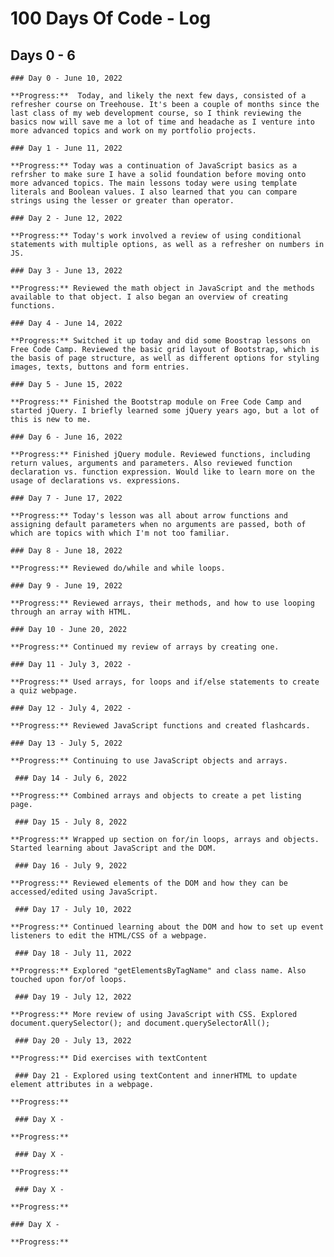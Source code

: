 # 100 Days Of Code - Log

## Days 0 - 6

    ### Day 0 - June 10, 2022

    **Progress:**  Today, and likely the next few days, consisted of a refresher course on Treehouse. It's been a couple of months since the last class of my web development course, so I think reviewing the basics now will save me a lot of time and headache as I venture into more advanced topics and work on my portfolio projects.

    ### Day 1 - June 11, 2022

    **Progress:** Today was a continuation of JavaScript basics as a refrsher to make sure I have a solid foundation before moving onto more advanced topics. The main lessons today were using template literals and Boolean values. I also learned that you can compare strings using the lesser or greater than operator.

    ### Day 2 - June 12, 2022

    **Progress:** Today's work involved a review of using conditional statements with multiple options, as well as a refresher on numbers in JS.

    ### Day 3 - June 13, 2022

    **Progress:** Reviewed the math object in JavaScript and the methods available to that object. I also began an overview of creating functions.

    ### Day 4 - June 14, 2022

    **Progress:** Switched it up today and did some Boostrap lessons on Free Code Camp. Reviewed the basic grid layout of Bootstrap, which is the basis of page structure, as well as different options for styling images, texts, buttons and form entries.

    ### Day 5 - June 15, 2022

    **Progress:** Finished the Bootstrap module on Free Code Camp and started jQuery. I briefly learned some jQuery years ago, but a lot of this is new to me.

    ### Day 6 - June 16, 2022

    **Progress:** Finished jQuery module. Reviewed functions, including return values, arguments and parameters. Also reviewed function declaration vs. function expression. Would like to learn more on the usage of declarations vs. expressions.

    ### Day 7 - June 17, 2022

    **Progress:** Today's lesson was all about arrow functions and assigning default parameters when no arguments are passed, both of which are topics with which I'm not too familiar.

    ### Day 8 - June 18, 2022

    **Progress:** Reviewed do/while and while loops.

    ### Day 9 - June 19, 2022

    **Progress:** Reviewed arrays, their methods, and how to use looping through an array with HTML.

    ### Day 10 - June 20, 2022 

    **Progress:** Continued my review of arrays by creating one.

    ### Day 11 - July 3, 2022 - 

    **Progress:** Used arrays, for loops and if/else statements to create a quiz webpage.

    ### Day 12 - July 4, 2022 - 

    **Progress:** Reviewed JavaScript functions and created flashcards.

    ### Day 13 - July 5, 2022 

    **Progress:** Continuing to use JavaScript objects and arrays.

     ### Day 14 - July 6, 2022

    **Progress:** Combined arrays and objects to create a pet listing page.

     ### Day 15 - July 8, 2022

    **Progress:** Wrapped up section on for/in loops, arrays and objects. Started learning about JavaScript and the DOM.

     ### Day 16 - July 9, 2022 

    **Progress:** Reviewed elements of the DOM and how they can be accessed/edited using JavaScript.
    
     ### Day 17 - July 10, 2022 

    **Progress:** Continued learning about the DOM and how to set up event listeners to edit the HTML/CSS of a webpage.

     ### Day 18 - July 11, 2022

    **Progress:** Explored "getElementsByTagName" and class name. Also touched upon for/of loops.

     ### Day 19 - July 12, 2022

    **Progress:** More review of using JavaScript with CSS. Explored document.querySelector(); and document.querySelectorAll();

     ### Day 20 - July 13, 2022 

    **Progress:** Did exercises with textContent

     ### Day 21 - Explored using textContent and innerHTML to update element attributes in a webpage.

    **Progress:**

     ### Day X - 

    **Progress:**

     ### Day X - 

    **Progress:**

     ### Day X - 

    **Progress:**
    
    ### Day X - 

    **Progress:**